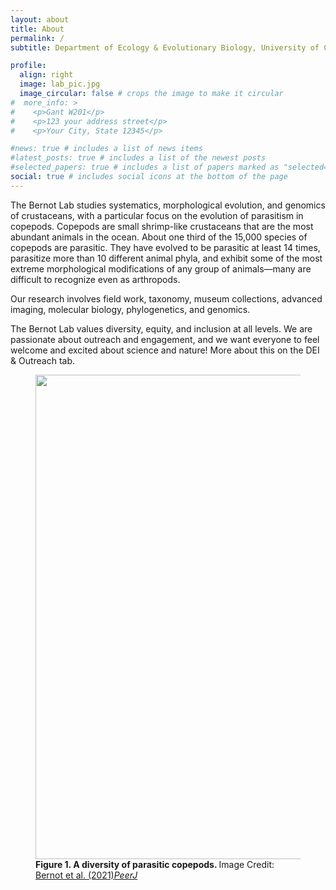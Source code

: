 ```yaml
---
layout: about
title: About
permalink: /
subtitle: Department of Ecology & Evolutionary Biology, University of Connecticut

profile:
  align: right
  image: lab_pic.jpg
  image_circular: false # crops the image to make it circular
#  more_info: >
#    <p>Gant W201</p>
#    <p>123 your address street</p>
#    <p>Your City, State 12345</p>

#news: true # includes a list of news items
#latest_posts: true # includes a list of the newest posts
#selected_papers: true # includes a list of papers marked as "selected={true}"
social: true # includes social icons at the bottom of the page
---
```


The Bernot Lab studies systematics, morphological evolution, and genomics of crustaceans,
with a particular focus on the evolution of parasitism in copepods. Copepods are small shrimp-like crustaceans that are the most abundant animals in the ocean. About one third of the 15,000 species of copepods are parasitic. They have evolved to be parasitic at least 14 times, parasitize more than 10 different animal phyla, and exhibit some of the most extreme morphological modifications of any group of animals&mdash;many are difficult to recognize even as arthropods.

Our research involves field work, taxonomy, museum collections, advanced imaging, molecular biology, phylogenetics, and genomics.

The Bernot Lab values diversity, equity, and inclusion at all levels. We are passionate about outreach and engagement, and we want everyone to feel welcome and excited about science and nature! More about this on the DEI & Outreach tab.

<figure>
<img src="http://BernotLab.github.io/assets/Fig1_copepods.png"
width="775"/>
<figcaption> <b>Figure 1. A diversity of parasitic copepods. </b> Image Credit: <a href="https://doi.org/10.7717/peerj.12034/fig-1">    Bernot et al. (2021)<i>PeerJ</i></a></figcaption>
</figure>

